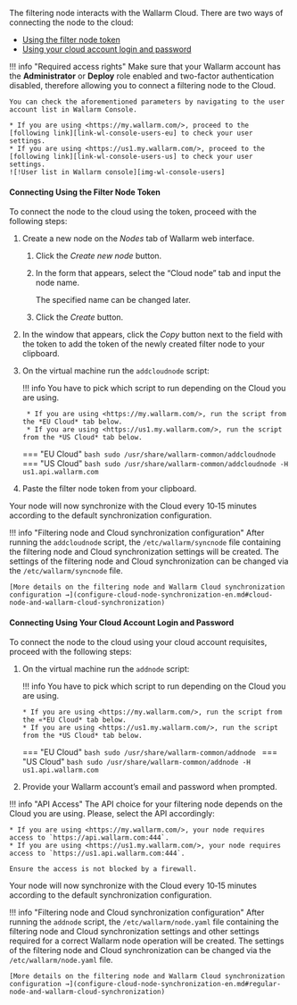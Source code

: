[img-wl-console-users]:         ../images/check-users.png

[link-wl-console-us]:              https://us1.my.wallarm.com/
[link-wl-console-eu]:              https://my.wallarm.com/
[link-wl-console-users-us]:        https://us1.my.wallarm.com/settings/users
[link-wl-console-users-eu]:        https://my.wallarm.com/settings/users
[link-syncnode]:               ../admin-en/configure-cloud-node-synchronization-en.md

[anchor-token]:                      #connecting-using-the-filtering-node-token
[anchor-credentials]:                      #connecting-using-your-cloud-account-login-and-password

The filtering node interacts with the Wallarm Cloud. There are two ways of connecting the node to the cloud:
* [Using the filter node token][anchor-token]
* [Using your cloud account login and password][anchor-credentials]

!!! info "Required access rights"
    Make sure that your Wallarm account has the **Administrator** or **Deploy** role enabled and two-factor authentication disabled, therefore allowing you to connect a filtering node to the Cloud.

    You can check the aforementioned parameters by navigating to the user account list in Wallarm Console.
    
    * If you are using <https://my.wallarm.com/>, proceed to the [following link][link-wl-console-users-eu] to check your user settings.
    * If you are using <https://us1.my.wallarm.com/>, proceed to the [following link][link-wl-console-users-us] to check your user settings.
    ![!User list in Wallarm console][img-wl-console-users]

#### Connecting Using the Filter Node Token

To connect the node to the cloud using the token, proceed with the following steps:

1. Create a new node on the *Nodes* tab of Wallarm web interface.
    1. Click the *Create new node* button.
    2. In the form that appears, select the “Cloud node” tab and input the node name.

        The specified name can be changed later.
    
    3. Click the *Create* button.
2. In the window that appears, click the *Copy* button next to the field with the token to add the token of the newly created filter node to your clipboard.
3. On the virtual machine run the `addcloudnode` script:
    
    !!! info
        You have to pick which script to run depending on the Cloud you are using.
        
        * If you are using <https://my.wallarm.com/>, run the script from the *EU Cloud* tab below.
        * If you are using <https://us1.my.wallarm.com/>, run the script from the *US Cloud* tab below.
    
    === "EU Cloud"
        ``` bash
        sudo /usr/share/wallarm-common/addcloudnode
        ```
    === "US Cloud"
        ``` bash
        sudo /usr/share/wallarm-common/addcloudnode -H us1.api.wallarm.com
        ```
        
1. Paste the filter node token from your clipboard. 

Your node will now synchronize with the Cloud every 10‑15 minutes according to the default synchronization configuration.

!!! info "Filtering node and Cloud synchronization configuration"
    After running the `addcloudnode` script, the `/etc/wallarm/syncnode` file containing the filtering node and Cloud synchronization settings will be created. The settings of the filtering node and Cloud synchronization can be changed via the `/etc/wallarm/syncnode` file.
    
    [More details on the filtering node and Wallarm Cloud synchronization configuration →](configure-cloud-node-synchronization-en.md#cloud-node-and-wallarm-cloud-synchronization)

#### Connecting Using Your Cloud Account Login and Password

To connect the node to the cloud using your cloud account requisites, proceed with the following steps:

1.  On the virtual machine run the `addnode` script:
    
    !!! info
        You have to pick which script to run depending on the Cloud you are using.
        
        * If you are using <https://my.wallarm.com/>, run the script from the «*EU Cloud* tab below.
        * If you are using <https://us1.my.wallarm.com/>, run the script from the *US Cloud* tab below.
    
    === "EU Cloud"
        ```bash
        sudo /usr/share/wallarm-common/addnode
        ```
    === "US Cloud"
        ```bash
        sudo /usr/share/wallarm-common/addnode -H us1.api.wallarm.com
        ```
    
1.  Provide your Wallarm account’s email and password when prompted.

!!! info "API Access"
    The API choice for your filtering node depends on the Cloud you are using. Please, select the API accordingly:
    
    * If you are using <https://my.wallarm.com/>, your node requires access to `https://api.wallarm.com:444`.
    * If you are using <https://us1.my.wallarm.com/>, your node requires access to `https://us1.api.wallarm.com:444`.
    
    Ensure the access is not blocked by a firewall.

Your node will now synchronize with the Cloud every 10‑15 minutes according to the default synchronization configuration.

!!! info "Filtering node and Cloud synchronization configuration"
    After running the `addnode` script, the `/etc/wallarm/node.yaml` file containing the filtering node and Cloud synchronization settings and other settings required for a correct Wallarm node operation will be created. The settings of the filtering node and Cloud synchronization can be changed via the `/etc/wallarm/node.yaml` file.
    
    [More details on the filtering node and Wallarm Cloud synchronization configuration →](configure-cloud-node-synchronization-en.md#regular-node-and-wallarm-cloud-synchronization)
